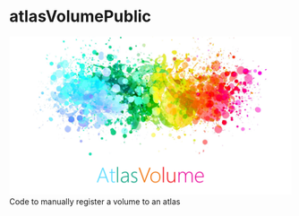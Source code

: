 # atlasVolumePublic
 <img src="/figures/AtlasVolume.png" alt="drawing"/>
Code to manually register a volume to an atlas

